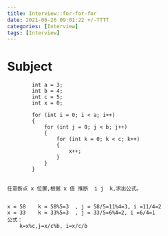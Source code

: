 ```yaml
---
title: Interview::for-for-for
date: 2021-06-26 09:01:22 +/-TTTT
categories: [Interview]
tags: [Interview]
---
```


# Subject
            int a = 3;
            int b = 4;
            int c = 5;
            int x = 0;

            for (int i = 0; i < a; i++)
            {
                for (int j = 0; j < b; j++)
                {
                    for (int k = 0; k < c; k++)
                    {
                        x++;
                    }
                }
            }


	任意断点 x 位置,根据 x 值 推断  i j  k,求出公式。

 
	x = 58    k = 58%5=3  , j = 58/5=11%4=3, i =11/4=2
	x = 33    k = 33%5=3  , j = 33/5=6%4=2, i =6/4=1
	公式：
		k=x%c,j=x/c%b, i=x/c/b


